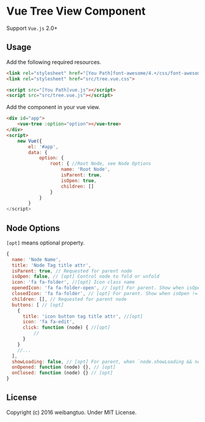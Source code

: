 # Vue Tree View Component

  Support `Vue.js` 2.0+

## Usage

Add the following required resources.

```html
<link rel="stylesheet" href="[You Path]font-awesome/4.+/css/font-awesome.min.css">
<link rel="stylesheet" href="src/tree.vue.css">

<script src="[You Path]vue.js"></script>
<script src="src/tree.vue.js"></script>
```

Add the component in your vue view.

```html
<div id="app">
    <vue-tree :option="option"></vue-tree>
</div>
<script>
    new Vue({
        el: '#app',
        data: {
            option: {
                root: { //Root Node, see Node Options
                    name: 'Root Node',
                    isParent: true,
                    isOpen: true,
                    children: []
                }
            }
        }
</script>
```

## Node Options

  `[opt]` means optional property.

```javascript
{
  name: 'Node Name',
  title: 'Node Tag title attr',
  isParent: true, // Requested for parent node
  isOpen: false, // [opt] Control node to fold or unfold
  icon: 'fa fa-folder', //[opt] Icon class name
  openedIcon: 'fa fa-folder-open', // [opt] For parent. Show when isOpen == true, show icon if it's null or empty 
  closedIcon: 'fa fa-folder', // [opt] For parent. Show when isOpen != true, show icon if it's null or empty 
  children: [], // Requested for parent node
  buttons: [ // [opt]
    {
      title: 'icon button tag title attr', //[opt]
      icon: 'fa fa-edit',
      click: function (node) { //[opt]
          //
      }
    }
    //...
  ],
  showLoading: false, // [opt] For parent, when `node.showLoading && node._loading` and node is opened then show loading icon
  onOpened: function (node) {}, // [opt]
  onClosed: function (node) {} // [opt]
}
```




## License

Copyright (c) 2016 weibangtuo. Under MIT License.

